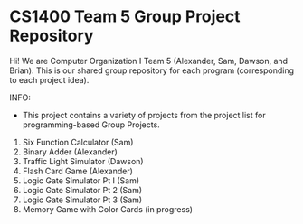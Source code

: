 # CS1400 Team 5 Group Project Repository

Hi! We are Computer Organization I Team 5 (Alexander, Sam, Dawson, and Brian). This is our shared group repository for each program (corresponding to each project idea). 

INFO: 

- This project contains a variety of projects from the project list for programming-based Group Projects.
1. Six Function Calculator (Sam)
2. Binary Adder (Alexander)
3. Traffic Light Simulator (Dawson)
4. Flash Card Game (Alexander)
5. Logic Gate Simulator Pt I (Sam)
6. Logic Gate Simulator Pt 2 (Sam)
7. Logic Gate Simulator Pt 3 (Sam)
8. Memory Game with Color Cards (in progress)
